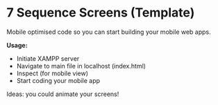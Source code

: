 # 7 Sequence Screens (Template)

Mobile optimised code so you can start building your mobile web apps.



<b>Usage:</b>

- Initiate XAMPP server
- Navigate to main file in localhost (index.html)
- Inspect (for mobile view)
- Start coding your mobile app


Ideas: you could animate your screens!
